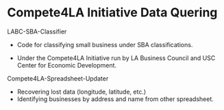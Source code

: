 # Compete4LA Initiative Data Quering

LABC-SBA-Classifier
  - Code for classifying small business under SBA classifications.

  - Under the Compete4LA Initiative run by LA Business Council and USC Center for Economic Development.
  
Compete4LA-Spreadsheet-Updater
  - Recovering lost data (longitude, latitude, etc.)
  - Identifying businesses by address and name from other spreadsheet.
